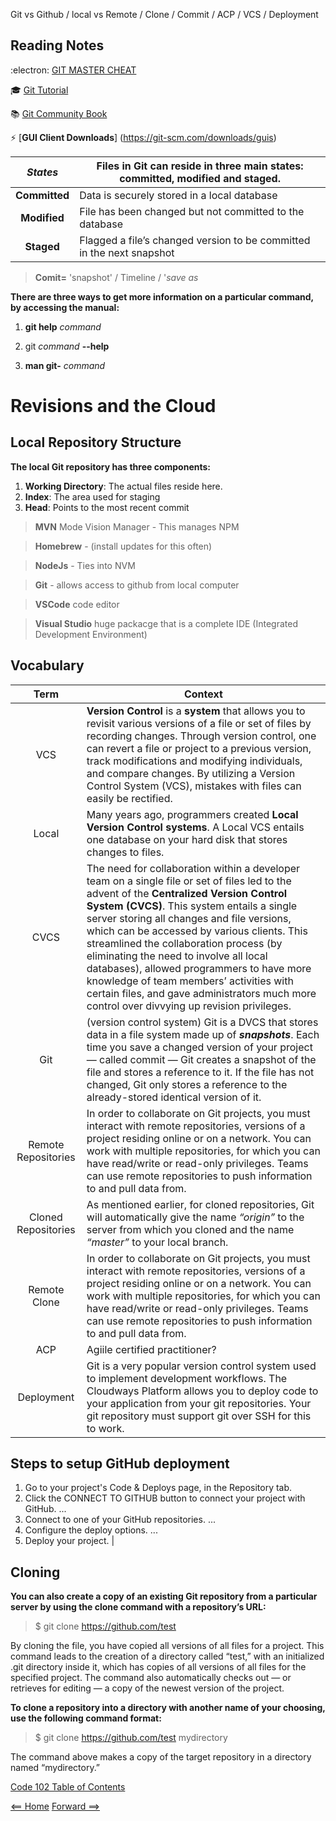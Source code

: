 Git vs Github / local vs Remote / Clone / Commit / ACP / VCS / Deployment

## Reading Notes ##
:electron: [GIT MASTER CHEAT](https://overapi.com/git)

:mortar_board: [Git Tutorial](https://blog.udemy.com/git-tutorial-a-comprehensive-guide/#4_1)

:books: [Git Community Book](http://alx.github.io/gitbook/)

:zap: [**GUI Client Downloads**] (https://git-scm.com/downloads/guis)

| ***States***| Files in Git can reside in three main states: committed, modified and staged. | 
|  :----: |  ----  |   
|   **Committed**  |  Data is securely stored in a local database  | 
|   **Modified**  |  File has been changed but not committed to the database  |
|   **Staged**  |  Flagged a file’s changed version to be committed in the next snapshot |

> **Comit=** 'snapshot' / Timeline / '*save as*

**There are three ways to get more information on a particular command, 
by accessing the manual:**

1. **git help** *command*

2. git *command* **--help**

3. **man git-** *command*

# Revisions and the Cloud

## Local Repository Structure

**The local Git repository has three components:**

1. **Working Directory**: The actual files reside here.
2. **Index**: The area used for staging
3. **Head**: Points to the most recent commit

> **MVN** Mode Vision Manager - This manages NPM

> **Homebrew** - (install updates for this often)

> **NodeJs** - Ties into NVM

> **Git** - allows access to github from local computer 

> **VSCode** code editor 

> **Visual Studio** huge packacge that is a complete IDE (Integrated Development Environment) 



## Vocabulary

|**Term**|**Context**|  
|  :----: |  ----  |   
|   VCS  |  **Version Control** is a **system** that allows you to revisit various versions of a file or set of files by recording changes. Through version control, one can revert a file or project to a previous version, track modifications and modifying individuals, and compare changes. By utilizing a Version Control System (VCS), mistakes with files can easily be rectified.  | 
|   Local  |  Many years ago, programmers created **Local Version Control systems**. A Local VCS entails one database on your hard disk that stores changes to files.  |
|   CVCS  |  The need for collaboration within a developer team on a single file or set of files led to the advent of the **Centralized Version Control System (CVCS)**. This system entails a single server storing all changes and file versions, which can be accessed by various clients. This streamlined the collaboration process (by eliminating the need to involve all local databases), allowed programmers to have more knowledge of team members’ activities with certain files, and gave administrators much more control over divvying up revision privileges.  |
|   Git  |  (version control system) Git is a DVCS that stores data in a file system made up of ***snapshots***. Each time you save a changed version of your project — called commit — Git creates a snapshot of the file and stores a reference to it. If the file has not changed, Git only stores a reference to the already-stored identical version of it.  |
|  Remote Repositories  |  In order to collaborate on Git projects, you must interact with remote repositories, versions of a project residing online or on a network. You can work with multiple repositories, for which you can have read/write or read-only privileges. Teams can use remote repositories to push information to and pull data from.  |
|  Cloned Repositories  |  As mentioned earlier, for cloned repositories, Git will automatically give the name *“origin”* to the server from which you cloned and the name *“master”* to your local branch.  |
|   Remote Clone  |  In order to collaborate on Git projects, you must interact with remote repositories, versions of a project residing online or on a network. You can work with multiple repositories, for which you can have read/write or read-only privileges. Teams can use remote repositories to push information to and pull data from.  |
|   ACP  |  Agiile certified practitioner?  |
|   Deployment  |  Git is a very popular version control system used to implement development workflows. The Cloudways Platform allows you to deploy code to your application from your git repositories. Your git repository must support git over SSH for this to work. |

## Steps to setup GitHub deployment ## 

1. Go to your project's Code & Deploys page, in the Repository tab.
2. Click the CONNECT TO GITHUB button to connect your project with GitHub. ...
3. Connect to one of your GitHub repositories. ...
4. Configure the deploy options. ...
5. Deploy your project.  |

## Cloning ##
**You can also create a copy of an existing Git repository from a particular server by using the clone command with a repository’s URL:**

> $ git clone https://github.com/test  

By cloning the file, you have copied all versions of all files for a project. This command leads to the creation of a directory called “test,” with an initialized .git directory inside it, which has copies of all versions of all files for the specified project. The command also automatically checks out — or retrieves for editing — a copy of the newest version of the project.

**To clone a repository into a directory with another name of your choosing, use the following command format:**

> $ git clone https://github.com/test mydirectory 

The command above makes a copy of the target repository in a directory named “mydirectory.”


[Code 102 Table of Contents](CodeFellows_102.md)

[<== Home](README.md) [Forward ==>](html_markup_semantics_wireframe_personas_meta_content_element_tag_attribute_structure_vs_presentation.md)
